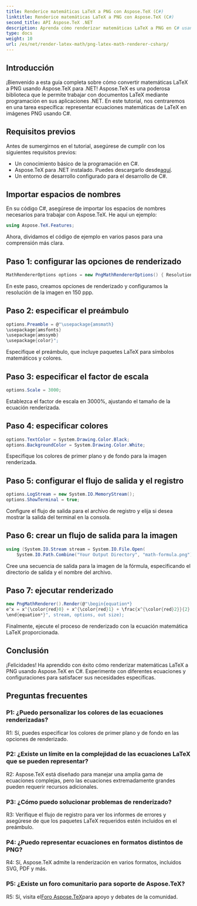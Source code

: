 ```yaml
---
title: Renderice matemáticas LaTeX a PNG con Aspose.TeX (C#)
linktitle: Renderice matemáticas LaTeX a PNG con Aspose.TeX (C#)
second_title: API Aspose.TeX .NET
description: Aprenda cómo renderizar matemáticas LaTeX a PNG en C# usando Aspose.TeX. Siga nuestra guía paso a paso para una integración perfecta.
type: docs
weight: 10
url: /es/net/render-latex-math/png-latex-math-renderer-csharp/
---
```

## Introducción

¡Bienvenido a esta guía completa sobre cómo convertir matemáticas LaTeX a PNG usando Aspose.TeX para .NET! Aspose.TeX es una poderosa biblioteca que le permite trabajar con documentos LaTeX mediante programación en sus aplicaciones .NET. En este tutorial, nos centraremos en una tarea específica: representar ecuaciones matemáticas de LaTeX en imágenes PNG usando C#.

## Requisitos previos

Antes de sumergirnos en el tutorial, asegúrese de cumplir con los siguientes requisitos previos:

- Un conocimiento básico de la programación en C#.
-  Aspose.TeX para .NET instalado. Puedes descargarlo desde[aquí](https://releases.aspose.com/tex/net/).
- Un entorno de desarrollo configurado para el desarrollo de C#.

## Importar espacios de nombres

En su código C#, asegúrese de importar los espacios de nombres necesarios para trabajar con Aspose.TeX. He aquí un ejemplo:

```csharp
using Aspose.TeX.Features;
```

Ahora, dividamos el código de ejemplo en varios pasos para una comprensión más clara.

## Paso 1: configurar las opciones de renderizado

```csharp
MathRendererOptions options = new PngMathRendererOptions() { Resolution = 150 };
```

En este paso, creamos opciones de renderizado y configuramos la resolución de la imagen en 150 ppp.

## Paso 2: especificar el preámbulo

```csharp
options.Preamble = @"\usepackage{amsmath}
\usepackage{amsfonts}
\usepackage{amssymb}
\usepackage{color}";
```

Especifique el preámbulo, que incluye paquetes LaTeX para símbolos matemáticos y colores.

## Paso 3: especificar el factor de escala

```csharp
options.Scale = 3000;
```

Establezca el factor de escala en 3000%, ajustando el tamaño de la ecuación renderizada.

## Paso 4: especificar colores

```csharp
options.TextColor = System.Drawing.Color.Black;
options.BackgroundColor = System.Drawing.Color.White;
```

Especifique los colores de primer plano y de fondo para la imagen renderizada.

## Paso 5: configurar el flujo de salida y el registro

```csharp
options.LogStream = new System.IO.MemoryStream();
options.ShowTerminal = true;
```

Configure el flujo de salida para el archivo de registro y elija si desea mostrar la salida del terminal en la consola.

## Paso 6: crear un flujo de salida para la imagen

```csharp
using (System.IO.Stream stream = System.IO.File.Open(
    System.IO.Path.Combine("Your Output Directory", "math-formula.png"), System.IO.FileMode.Create))
```

Cree una secuencia de salida para la imagen de la fórmula, especificando el directorio de salida y el nombre del archivo.

## Paso 7: ejecutar renderizado

```csharp
new PngMathRenderer().Render(@"\begin{equation*}
e^x = x^{\color{red}0} + x^{\color{red}1} + \frac{x^{\color{red}2}}{2} + \frac{x^{\color{red}3}}{6} + \cdots = \sum_{n\geq 0} \frac{x^{\color{red}n}}{n!}
\end{equation*}", stream, options, out size);
```

Finalmente, ejecute el proceso de renderizado con la ecuación matemática LaTeX proporcionada.

## Conclusión

¡Felicidades! Ha aprendido con éxito cómo renderizar matemáticas LaTeX a PNG usando Aspose.TeX en C#. Experimente con diferentes ecuaciones y configuraciones para satisfacer sus necesidades específicas.

## Preguntas frecuentes

### P1: ¿Puedo personalizar los colores de las ecuaciones renderizadas?

R1: Sí, puedes especificar los colores de primer plano y de fondo en las opciones de renderizado.

### P2: ¿Existe un límite en la complejidad de las ecuaciones LaTeX que se pueden representar?

R2: Aspose.TeX está diseñado para manejar una amplia gama de ecuaciones complejas, pero las ecuaciones extremadamente grandes pueden requerir recursos adicionales.

### P3: ¿Cómo puedo solucionar problemas de renderizado?

R3: Verifique el flujo de registro para ver los informes de errores y asegúrese de que los paquetes LaTeX requeridos estén incluidos en el preámbulo.

### P4: ¿Puedo representar ecuaciones en formatos distintos de PNG?

R4: Sí, Aspose.TeX admite la renderización en varios formatos, incluidos SVG, PDF y más.

### P5: ¿Existe un foro comunitario para soporte de Aspose.TeX?

 R5: Sí, visita el[Foro Aspose.TeX](https://forum.aspose.com/c/tex/47)para apoyo y debates de la comunidad.
